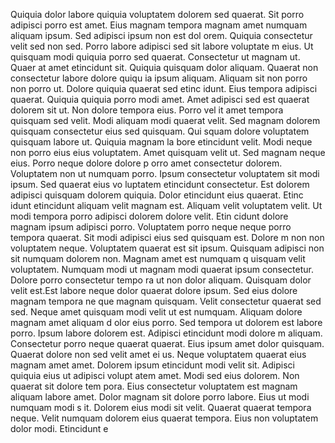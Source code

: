 Quiquia dolor labore quiquia voluptatem dolorem sed quaerat. Sit porro adipisci porro est
 amet. Eius magnam tempora magnam amet numquam aliquam ipsum. Sed adipisci ipsum non est dol
orem. Quiquia consectetur velit sed non sed. Porro labore adipisci sed sit labore voluptate
m eius. Ut quisquam modi quiquia porro sed quaerat. Consectetur ut magnam ut. Quaer
at amet etincidunt sit.  Quiquia quisquam dolor aliquam. Quaerat non consectetur labore dolore quiqu
ia ipsum aliquam. Aliquam sit non porro non porro ut. Dolore quiquia quaerat sed etinc
idunt. Eius tempora adipisci quaerat. Quiquia quiquia porro modi amet.  Amet adipisci sed est quaerat dolorem sit ut. Non dolore tempora eius. Porro vel
it amet tempora quisquam sed velit. Modi aliquam modi quaerat velit. Sed magnam dolorem quisquam consectetur eius sed quisquam.  Qui
squam dolore voluptatem quisquam labore ut. Quiquia magnam la
bore etincidunt velit. Modi neque non porro eius eius voluptatem. Amet quisquam velit ut. Sed magnam neque eius. Porro neque dolore dolore p
orro amet consectetur dolorem. Voluptatem non ut numquam porro. Ipsum consectetur voluptatem sit modi ipsum. Sed quaerat eius vo
luptatem etincidunt consectetur. Est dolorem adipisci quisquam dolorem quiquia.  Dolor etincidunt eius quaerat. Etinc
idunt etincidunt aliquam velit magnam est. Aliquam velit voluptatem velit. Ut modi tempora porro adipisci dolorem dolore velit. Etin
cidunt dolore magnam ipsum adipisci porro.  Voluptatem porro neque neque porro tempora quaerat. Sit modi adipisci eius sed quisquam est. Dolore
m non non voluptatem neque. Voluptatem quaerat est sit ipsum. Quisquam adipisci non sit numquam dolorem non. Magnam amet est numquam q
uisquam velit voluptatem. Numquam modi ut magnam modi quaerat ipsum consectetur. Dolore porro consectetur tempo
ra ut non dolor aliquam. Quisquam dolor velit est.Est labore neque dolor quaerat dolore ipsum. Sed eius dolore magnam tempora ne
que magnam quisquam. Velit consectetur quaerat sed sed. Neque amet quisquam modi velit ut est numquam. Aliquam dolore magnam amet aliquam d
olor eius porro. Sed tempora ut dolorem est labore porro. Ipsum labore dolorem est. Adipisci etincidunt modi dolore
m aliquam. Consectetur porro neque quaerat quaerat. Eius ipsum amet dolor quisquam.  Quaerat dolore non sed velit amet ei
us. Neque voluptatem quaerat eius magnam amet amet. Dolorem ipsum etincidunt modi velit sit. Adipisci quiquia eius ut adipisci volupt
atem amet. Modi sed eius dolorem. Non quaerat sit dolore tem
pora. Eius consectetur voluptatem est magnam aliquam labore amet. Dolor magnam sit dolore porro labore.  Eius ut modi numquam modi s
it. Dolorem eius modi sit velit. Quaerat quaerat tempora neque. Velit numquam dolorem eius quaerat tempora. Eius non voluptatem dolor modi. Etincidunt e
